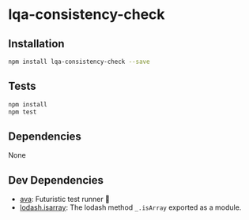 # lqa-consistency-check 



## Installation

```sh
npm install lqa-consistency-check --save
```


## Tests

```sh
npm install
npm test
```

## Dependencies

None

## Dev Dependencies

- [ava](https://github.com/avajs/ava): Futuristic test runner 🚀
- [lodash.isarray](): The lodash method `_.isArray` exported as a module.
